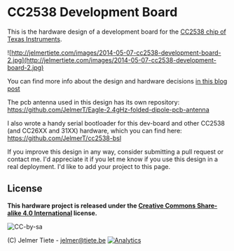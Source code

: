 CC2538 Development Board
========================

This is the hardware design of a development board for the [CC2538 chip of Texas Instruments](http://www.ti.com/product/cc2538).

![http://jelmertiete.com/images/2014-05-07-cc2538-development-board-2.jpg](http://jelmertiete.com/images/2014-05-07-cc2538-development-board-2.jpg)

You can find more info about the design and hardware decisions [in this blog post](http://jelmertiete.com/2014/05/07/cc2538-development-board/)

The pcb antenna used in this design has its own repository: https://github.com/JelmerT/Eagle-2.4gHz-folded-dipole-pcb-antenna

I also wrote a handy serial bootloader for this dev-board and other CC2538 (and CC26XX and 31XX) hardware, which you can find here: https://github.com/JelmerT/cc2538-bsl

If you improve this design in any way, consider submitting a pull request or contact me. I'd appreciate it if you let me know if you use this design in a real deployment. I'd like to add your project to this page.

License
-------
**This hardware project is released under the [Creative Commons Share-alike 4.0 International](http://creativecommons.org/licenses/by-sa/4.0/) license.**

![CC-by-sa](http://i.creativecommons.org/l/by-sa/4.0/88x31.png)

(C) Jelmer Tiete - <jelmer@tiete.be>  [![Analytics](https://ga-beacon.appspot.com/UA-3496907-10/JelmerT/cc2538-dev-board?pixel)](https://github.com/igrigorik/ga-beacon)
